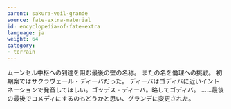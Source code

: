 ```yaml
---
parent: sakura-veil-grande
source: fate-extra-material
id: encyclopedia-of-fate-extra
language: ja
weight: 64
category:
- terrain
---
```


ムーンセル中枢への到達を阻む最後の壁の名称。
またの名を倫理への挑戦。
初期案ではサクラヴェール・ディーバだった。
ディーバはゴディバに近いイントネーションで発音してほしい。ゴッデス・ディーバ。略してゴディバ。
……最後の最後でコメディにするのもどうかと思い、グランデに変更された。

